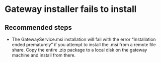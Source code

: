 <properties
	pageTitle="Gateway installer fails to install"
	description="What do to when the Server management tools gateway installer fails to install"
	service="microsoft.servermanagement"
	resource="gateways"
	authors="jol"
	displayOrder="3"
	selfHelpType="resource"
	supportTopicIds=""
	resourceTags=""
	productPesIds=""
	cloudEnvironments="public, MoonCake"
	articleId="27004d50-d9ff-4ad9-a2f0-9fdd52254b4f"
	ownershipId="ASEP_ContentService_Placeholder"
/>

# Gateway installer fails to install

## **Recommended steps**

* The GatewayService.msi installation will fail with the error “Installation ended prematurely” if you attempt to install the .msi from a remote file share. Copy the entire .zip package to a local disk on the gateway machine and install from there.

